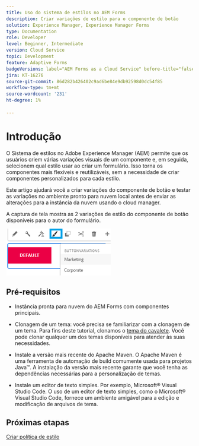 ```yaml
---
title: Uso do sistema de estilos no AEM Forms
description: Criar variações de estilo para o componente de botão
solution: Experience Manager, Experience Manager Forms
type: Documentation
role: Developer
level: Beginner, Intermediate
version: Cloud Service
topic: Development
feature: Adaptive Forms
badgeVersions: label="AEM Forms as a Cloud Service" before-title="false"
jira: KT-16276
source-git-commit: 86d282b426402c9ad6be84e9db92598d0dc54f85
workflow-type: tm+mt
source-wordcount: '231'
ht-degree: 1%

---
```


# Introdução

O Sistema de estilos no Adobe Experience Manager (AEM) permite que os usuários criem várias variações visuais de um componente e, em seguida, selecionem qual estilo usar ao criar um formulário. Isso torna os componentes mais flexíveis e reutilizáveis, sem a necessidade de criar componentes personalizados para cada estilo.

Este artigo ajudará você a criar variações do componente de botão e testar as variações no ambiente pronto para nuvem local antes de enviar as alterações para a instância da nuvem usando o cloud manager.

A captura de tela mostra as 2 variações de estilo do componente de botão disponíveis para o autor do formulário.


![variações de botão](assets/button-variations.png)

## Pré-requisitos

* Instância pronta para nuvem do AEM Forms com componentes principais.
* Clonagem de um tema: você precisa se familiarizar com a clonagem de um tema. Para fins deste tutorial, clonamos o [tema do cavalete](https://github.com/adobe/aem-forms-theme-easel). Você pode clonar qualquer um dos temas disponíveis para atender às suas necessidades.

* Instale a versão mais recente do Apache Maven. O Apache Maven é uma ferramenta de automação de build comumente usada para projetos Java™. A instalação da versão mais recente garante que você tenha as dependências necessárias para a personalização de temas.
* Instale um editor de texto simples. Por exemplo, Microsoft® Visual Studio Code. O uso de um editor de texto simples, como o Microsoft® Visual Studio Code, fornece um ambiente amigável para a edição e modificação de arquivos de tema.



## Próximas etapas

[Criar política de estilo](./style-policy.md)
